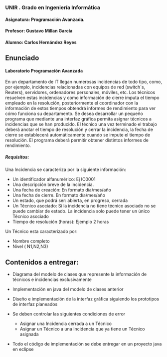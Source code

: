 ### UNIR . Grado en Ingeniería Informática
#### Asignatura: Programación Avanzada.
#### Profesor: Gustavo Millan García
#### Alumno: Carlos Hernández Reyes


## Enunciado

#### Laboratorio Programación Avanzada
En un departamento de IT llegan numerosas incidencias de todo tipo, como, por ejemplo, incidencias relacionadas con equipos de red (switch´s, Reuters), servidores, ordenadores personales, móviles, etc. Los técnicos resuelven estas incidencias y como información de cierre imputa el tiempo empleado en la resolución, posteriormente el coordinador con la  información de estos tiempos obtendrá informes de rendimiento para ver cómo funciona su departamento. Se desea desarrollar un pequeño programa que mediante una interfaz gráfica permita asignar técnicos a incidencias que se han producido. El técnico una vez terminado el trabajo deberá anotar el tiempo de resolución y cerrar la incidencia, la fecha de cierre se establecerá automáticamente cuando se impute el tiempo de resolución. El programa deberá permitir obtener distintos informes de rendimiento.
##### Requisitos:

Una Incidencia se caracteriza por la siguiente información:
- Un identificador alfanumérico: Ej IC0001
- Una descripción breve de la incidencia.
- Una fecha de creación: En formato día/mes/año
- Una fecha de cierre. En formato día/mes/año
- Un estado, que podrá ser: abierta, en progreso, cerrada
- Un Técnico asociado: Si la incidencia no tiene técnico asociado no se puede cambiar de estado. La incidencia solo puede tener un único Técnico asociado
- Tiempo de resolución (horas): Ejemplo 2 horas 

Un Técnico esta caracterizado por:
- Nombre completo
- Nivel ( N1,N2,N3)

## Contenidos a entregar:
- Diagrama del modelo de clases que represente la información de técnicos e incidencias exclusivamente
- Implementación en java del modelo de clases anterior
- Diseño e implementación de la interfaz gráfica siguiendo los prototipos de interfaz planeados
- Se deben controlar las siguientes condiciones de error
    - Asignar una Incidencia cerrada a un Técnico
    - Asignar un Técnico a una Incidencia que ya tiene un Técnico asignada

- Todo el código de implementación se debe entregar en un proyecto java en eclipse





